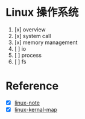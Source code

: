Linux 操作系统
=============
1. [x] overview
2. [x] system call  
3. [x] memory management  
4. [ ] io  
5. [ ] process 
6. [ ] fs

Reference
=============
- [x] [linux-note](https://github.com/hsf1002/linux-note)
- [x] [linux-kernal-map](https://github.com/makelinux/linux_kernel_map.git)
